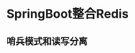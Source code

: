 


# SpringBoot整合Redis  

<!-- 

https://blog.csdn.net/hanxiaotongtong/article/details/122893310

https://blog.csdn.net/liuerchong/article/details/124942903?spm=1001.2101.3001.6661.1&utm_medium=distribute.pc_relevant_t0.none-task-blog-2%7Edefault%7ECTRLIST%7Edefault-1-124942903-blog-116670391.pc_relevant_multi_platform_whitelistv1&depth_1-utm_source=distribute.pc_relevant_t0.none-task-blog-2%7Edefault%7ECTRLIST%7Edefault-1-124942903-blog-116670391.pc_relevant_multi_platform_whitelistv1&utm_relevant_index=1


-->

## 哨兵模式和读写分离  
<!-- 

https://blog.csdn.net/wl_honest/article/details/124171062
-->

